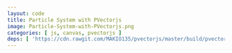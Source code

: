 ```yaml
---
layout: code
title: Particle System with PVectorjs
image: Particle-System-with-PVectorjs.png
categories: [ js, canvas, pvectorjs ]
deps: [ 'https://cdn.rawgit.com/MAKIO135/pvectorjs/master/build/pvector.min.js', 'https://cdn.rawgit.com/jwagner/simplex-noise.js/master/simplex-noise.min.js' ]
---
```

<style>
    canvas{
        background:#000;
    }
</style>

<canvas id="cnvs"></canvas>

<script>
    window.addEventListener('load', function(){
        var canvas = document.getElementById('cnvs'),
            context = canvas.getContext('2d'),
            width = window.innerWidth < 1200 ? window.innerWidth : 1200,
            height = 400;

        canvas.width = width;
        canvas.height = height;

        window.addEventListener('resize', function(){
            width = window.innerWidth < 1200 ? window.innerWidth : 1200;
            height = 400;
            canvas.width = width;
            canvas.height = height;
        });

        ///////////////////////////////////////////////
        function constrain(val,min,max){
            return val < min ? min : val > max ? max : val;
        }
        ///////////////////////////////////////////////

        var simplex,
            flowfield,
            particleSystem,
            frame;

        
        var Particle = function( x, y ) {
            this.life = 10 + Math.floor(Math.random()*500);
            this.loc = new PVector( x, y );
            this.prevLoc = this.loc.clone();
            this.vel = new PVector();
            this.acc = new PVector();
        };

        Particle.prototype.applyForce = function( force ) {
            this.acc.add( force );
        };

        Particle.prototype.update = function() {
            this.life --;
            this.vel.add( this.acc );
            if( this.vel.mag() > 8 ) this.vel.norm().mult( 8 );
            this.loc.add( this.vel );

            this.acc.mult( 0 );
        };

        Particle.prototype.warp = function() {
            if ( this.loc.x < 0 ) {
                this.loc.x = width;
                this.prevLoc = this.loc.clone();
            } else if ( this.loc.x > width ) {
                this.loc.x = 0;
                this.prevLoc = this.loc.clone();
            }

            if ( this.loc.y < 0 ) {
                this.loc.y = height;
                this.prevLoc = this.loc.clone();
            } else if ( this.loc.y > height ) {
                this.loc.y = 0;
                this.prevLoc = this.loc.clone();
            }
        };

        Particle.prototype.display = function() {
            context.beginPath();
            context.moveTo(this.prevLoc.x, this.prevLoc.y);
            context.lineTo(this.loc.x, this.loc.y );
            context.stroke();

            this.prevLoc = this.loc.clone();
        };

        Particle.prototype.isDead = function() {
            return ( this.life <= 0 );
        };

        var ParticleSystem = function ( nbParticles ) {
            this.particles = [];
            for ( var i = 0; i < nbParticles; i ++ ) {
                this.addParticle( Math.random() *  width, Math.random() *  height );
            }
        };

        ParticleSystem.prototype.addParticle = function( x, y ) {
            this.particles.push( new Particle( x, y ) );
        };

        ParticleSystem.prototype.run = function(field) {
            context.strokeStyle = 'rgba(255,255,255,0.5)';
            this.particles.forEach(function(p){
                p.applyForce( field.getForce( p.loc ) );
                p.update();
                p.warp();
                p.display();
            });
            
            var nDead = 0;
            for( var i=this.particles.length-1; i>=0; i--){
                if ( this.particles[i].isDead() ){
                    nDead ++;
                    this.particles.splice( i, 1 );
                }
            }

            for( var i=0; i<nDead; i++){
                this.addParticle( Math.random()*width, Math.random()*height );
            }
        };

        ParticleSystem.prototype.applyForce = function( force ) {
            this.particles.forEach(function(p){
                p.applyForce( force );
            });
        };
        

        var FlowField = function( _nx, _ny, _scale ) {
            this.nx = _nx;
            this.ny = _ny;
            this.scale = _scale;
            this.w = width / this.nx;
            this.h = height / this.ny;
            this.vecs = [];
            for(var i=0;i<this.nx;i++) this.vecs.push( (new Array(this.ny)).fill(0).map(function(){
                return new PVector(8,0);
            }) );
        };

        FlowField.prototype.update = function( time ) {
            for (var i = 0; i < this.nx; i++ ) {
                for (var j = 0; j < this.ny; j++ ) {
                    this.vecs[ i ][ j ].rotateTo( simplex.noise3D( i / this.scale, j / this.scale, time ) * 4 * Math.PI );
                }
            }
        };

        FlowField.prototype.getForce = function( v ) {
            return this.vecs[ ~~( constrain( v.x, 0, width - 1 ) / this.w ) ][ ~~( constrain( v.y, 0, height - 1 ) / this.h ) ];
        };

        FlowField.prototype.display = function() {
            context.strokeStyle = 'rgba(74,154,240,0.1)';
            for (var i = 0; i < this.nx; i++ ) {
                for (var j = 0; j < this.ny; j++ ) {
                    context.beginPath();
                    context.moveTo( i * this.w + this.w / 2, j * this.h + this.h / 2 );
                    context.lineTo( i * this.w + this.w / 2 + this.vecs[i][j].x, j * this.h + this.h / 2 + this.vecs[i][j].y );
                    context.stroke();
                }
            }
        };

        function setup(){
            context.strokeStyle = 'black';

            simplex = new SimplexNoise();
            flowfield = new FlowField(50,50,40);
            particleSystem = new ParticleSystem( 10000 );
            frame = 0;

            flowfield.update(frame);
            animate();
        }

        function animate(){
            window.requestAnimationFrame(animate);
            
            context.fillStyle = '#121233';
            context.fillRect(0,0,width,height);

            flowfield.update(frame/600);
            flowfield.display();

            particleSystem.run(flowfield);

            frame++;
        }

        setup();
        window.addEventListener( 'resize', setup );
    });
</script>